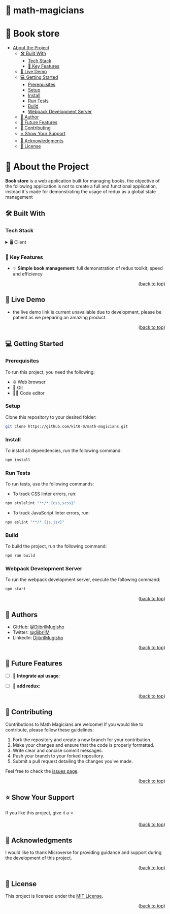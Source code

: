   <h1>🧮 math-magicians</h1>
</div>

<!-- TABLE OF CONTENTS -->

# 📖 Book store

- [About the Project](#about-project)
  - [🛠️ Built With](#built-with)
    - [Tech Stack](#tech-stack)
    - [🔑 Key Features](#key-features)
  - [🚀 Live Demo](#live-demo)
  - [💻 Getting Started](#getting-started)
    - [Prerequisites](#prerequisites)
    - [Setup](#setup)
    - [Install](#install)
    - [Run Tests](#run-tests)
    - [Build](#build)
    - [Webpack Development Server](#webpack-development-server)
  - [👤 Author](#author)
  - [🔮 Future Features](#future-features)
  - [🤝 Contributing](#contributing)
  - [⭐️ Show Your Support](#show-your-support)
  - [🙏 Acknowledgments](#acknowledgments)
  - [📝 License](#license)

# 📖 About the Project <a name="about-project"></a>

**Book store** is a web application built for managing books, the objective of the following application is not to create a full and functional application, instead it's made for demonstrating the usage of redux as a global state management 


## 🛠️ Built With <a name="built-with"></a>

### Tech Stack <a name="tech-stack"></a>

<details>
  <summary>🖥️ Client</summary>
  <ul>
    <li><a href="https://www.w3schools.com/REACT/">React</a></li>
    <li><a href="https://www.w3schools.com/css/">CSS</a></li>
    <li><a href="https://www.w3schools.com/html/">HTML</a></li>
  </ul>
</details>


<!-- FEATURES -->

### 🔑 Key Features <a name="key-features"></a>

- ✨ **Simple book management**: full demonstration of redux toolkit, speed and efficiency 


<p align="right">(<a href="#readme-top">back to top</a>)</p>

<!-- LIVE DEMO -->

## 🚀 Live Demo <a name="live-demo"></a>

- the live demo link is current unavailable due to development, please be patient as we preparing an amazing product.

<p align="right">(<a href="#readme-top">back to top</a>)</p>

<!-- GETTING STARTED -->

## 💻 Getting Started <a name="getting-started"></a>

### Prerequisites

To run this project, you need the following:

- 🌐 Web browser
- 🐙 Git
- 👨‍💻 Code editor

### Setup

Clone this repository to your desired folder:

```bash
git clone https://github.com/kit0-0/math-magicians.git
```

### Install

To install all dependencies, run the following command:

```bash
npm install
```

### Run Tests

To run tests, use the following commands:

- To track CSS linter errors, run:
```bash
npx stylelint "**/*.{css,scss}"
```
- To track JavaScript linter errors, run:
```bash
npx eslint "**/*.{js,jsx}"
```

### Build

To build the project, run the following command:

```bash
npm run build
```

### Webpack Development Server

To run the webpack development server, execute the following command:

```bash
npm start
```

<p align="right">(<a href="#readme-top">back to top</a>)</p>

<!-- AUTHOR -->

## 👥 Authors <a name="authors"></a>


- GitHub: [@DjibrilMugisho](https://github.com/DjibrilM?tab=overview&from=2023-04-01&to=2023-04-26)
- Twitter: [@djibrilM](https://twitter.com/DjibrilMugisho)
- LinkedIn: [DjibrilMugisho](https://www.linkedin.com/in/djibril-mugisho-509042241/)

<p align="right">(<a href="#readme-top">back to top</a>)</p>

<!-- FUTURE FEATURES -->

## 🔮 Future Features <a name="future-features"></a>

- [ ] 📱 **Integrate api usage**: 

- [ ] 📝 **add redux**: 


<p align="right">(<a href="#readme-top">back to top</a>)</p>

<!-- CONTRIBUTING -->

## 🤝 Contributing <a name="contributing"></a>

Contributions to Math Magicians are welcome! If you would like to contribute, please follow these guidelines:

1. Fork the repository and create a new branch for your contribution.
2. Make your changes and ensure that the code is properly formatted.
3. Write clear and concise commit messages.
4. Push your branch to your forked repository.
5. Submit a pull request detailing the changes you've made.

Feel free to check the [issues page](https://github.com/kit0-0/math-magicians/issues).

<p align="right">(<a href="#readme-top">back to top</a>)</p>

<!-- SHOW YOUR SUPPORT -->

## ⭐️ Show Your Support <a name="show-your-support"></a>

If you like this project, give it a ⭐️.

<p align="right">(<a href="#readme-top">back to top</a>)</p>

<!-- ACKNOWLEDGEMENTS -->

## 🙏 Acknowledgments <a name="acknowledgments"></a>

I would like to thank Microverse for providing guidance and support during the development of this project.

<p align="right">(<a href="#readme-top">back to top</a>)</p>


<!-- LICENSE -->

## 📝 License <a name="license"></a>

This project is licensed under the [MIT License](./LICENSE).

<p align="right">(<a href="#readme-top">back to top</a>)</p>
